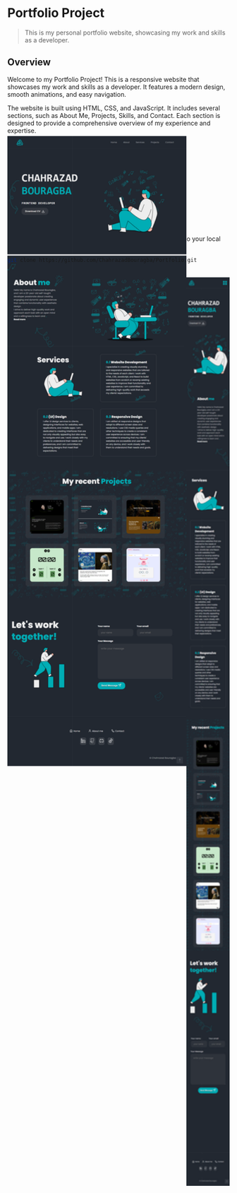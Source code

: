 # Portfolio Project

> This is my personal portfolio website, showcasing my work and skills as a developer.


## Overview

Welcome to my Portfolio Project! This is a responsive website that showcases my work and skills as a developer. It features a modern design, smooth animations, and easy navigation.

The website is built using HTML, CSS, and JavaScript. It includes several sections, such as About Me, Projects, Skills, and Contact. Each section is designed to provide a comprehensive overview of my experience and expertise.

## Technologies

- HTML
- CSS
- JavaScript
- Node.js
- Git

## Installation

To get started with this project, you can clone the repository to your local machine using the following command:

```bash
git clone https://github.com/ChahrazadBouragba/Portfolio.git
```
<br>

<div align="center" style="display: flex; align-items: flex-start;">
  <img src="./img/Document.png" alt="Image 1" width="700" style="margin-top:-20rem;"  />
  <img src="./img/Document (1).png" alt="Image 2" width="170" />
</div>


<!-- ![Portfolio Project Banner](./img/Document.png) -->

